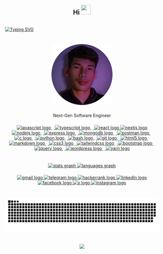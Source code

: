 <br clear="both">

<h2 align="center">Hi <img src="https://media.tenor.com/0CpFOKGVaeMAAAAi/hand-waving-hand.gif" height="32" width="32"/><br></h2>
<br>
<a href="#"><img src="https://readme-typing-svg.demolab.com?font=Playwrite+HR+Lijeva&size=27&pause=1000&color=FC4273&center=true&vCenter=true&width=435&lines=I'm+Mahbub+Hasan+Saad.+;JavaScript+Developer.+;Jr.+Full+stack+at+MERN" alt="Typing SVG" /></a>

###

<br clear="both">

<div align="center">
  <img height="200" src="/thumb-modified.png"/>
</div>

###

<p align="center">Next-Gen Software Engineer</p>

###

<div align="center">
<!--  <img src="https://skillicons.dev/icons?i=javascript,typescript,react,nextjs,nodejs,express,mongodb,postman,c,python,bash,git,html,css,tailwindcss,bootstrap,wordpress,yarn&theme=dark"/> -->
  <a href="#">
  <img src="https://skillicons.dev/icons?i=javascript" height="27" alt="javascript logo"  />
  <img width="5" />
  <img src="https://skillicons.dev/icons?i=typescript" height="27" alt="typescript logo"  />
  <img width="5" />
  <img src="https://cdn.jsdelivr.net/gh/devicons/devicon/icons/react/react-original.svg" height="30" alt="react logo"  />
  <img src="https://cdn.jsdelivr.net/gh/devicons/devicon/icons/nextjs/nextjs-original.svg" height="30" alt="nextjs logo"  />
  <img src="https://cdn.simpleicons.org/nodedotjs/339933" height="30" alt="nodejs logo"  />
  <img width="5" />
  <img src="https://skillicons.dev/icons?i=express" height="27" alt="express logo"  />
  <img width="5" />
  <img src="https://cdn.jsdelivr.net/gh/devicons/devicon/icons/mongodb/mongodb-plain-wordmark.svg" height="30" alt="mongodb logo"  />
  <img width="5" />
  <img src="https://cdn.simpleicons.org/postman/FF6C37" height="30" alt="postman logo"  />
  <img width="5" />
  <img src="https://cdn.jsdelivr.net/gh/devicons/devicon/icons/c/c-original.svg" height="30" alt="c logo"  />
  <img width="5" />
  <img src="https://cdn.jsdelivr.net/gh/devicons/devicon/icons/python/python-original.svg" height="30" alt="python logo"  />
  <img width="5" />
  <img src="https://skillicons.dev/icons?i=bash" height="30" alt="bash logo"  />
  <img width="5" />
  <img src="https://cdn.jsdelivr.net/gh/devicons/devicon/icons/git/git-original.svg" height="30" alt="git logo"  />
  <img width="5" />
  <img src="https://cdn.jsdelivr.net/gh/devicons/devicon/icons/html5/html5-original.svg" height="30" alt="html5 logo"  />
  <img width="5" />
  <img src="https://skillicons.dev/icons?i=markdown" height="30" alt="markdown logo"  />
  <img width="5" />
  <img src="https://cdn.jsdelivr.net/gh/devicons/devicon/icons/css3/css3-original.svg" height="30" alt="css3 logo"  />
  <img width="3" />
  <img src="https://cdn.jsdelivr.net/gh/devicons/devicon/icons/tailwindcss/tailwindcss-original.svg" height="30" alt="tailwindcss logo"  />
  <img width="5" />
  <img src="https://cdn.jsdelivr.net/gh/devicons/devicon/icons/bootstrap/bootstrap-original.svg" height="30" alt="bootstrap logo"  />
  <img width="5" />
  <img src="https://cdn.simpleicons.org/jquery/0769AD" height="30" alt="jquery logo"  />
  <img width="5" />
  <img src="https://skillicons.dev/icons?i=wordpress" height="30" alt="wordpress logo"  />
  <img width="5" />
  <img src="https://cdn.simpleicons.org/yarn/2C8EBB" height="30" alt="yarn logo"  />
  </a>
</div>

###

<br clear="both">

<div align="center">
  <a href="#">
  <img src="https://github-readme-stats.vercel.app/api?username=oboshor&theme=github_dark&hide_border=true&show_icons=true&include_all_commits=true" height="150" alt="stats graph"  />
  </a><a href="#">
  <img src="https://github-readme-stats.vercel.app/api/top-langs/?username=oboshor&hide_border=true&include_all_commits=true&layout=compact&card_width=320&langs_count=5&theme=github_dark" height="150" alt="languages graph"  /></a>
</div>

###

<div align="center">
  <a href="mailto:m.saad.bd.71@gmail.com" target="_blank">
    <img src="https://img.shields.io/badge/Gmail-D14836?logo=gmail&logoColor=white" height="" alt="gmail logo"  />
  </a>
  <a href="https://t.me/Saadahmed10x" target="_blank">
    <img src="https://img.shields.io/static/v1?message=Telegram&logo=telegram&label=&color=2CA5E0&logoColor=white&labelColor=&style=flat" height="" alt="telegram logo"  />
  </a>
  <a href="https://www.hackerrank.com/profile/m_saad_bd_71" target="_blank">
    <img src="https://img.shields.io/static/v1?message=HackerRank&logo=hackerrank&label=&color=2EC866&logoColor=white&labelColor=&style=flat" height="" alt="hackerrank logo"  />
  </a>
  <a href="https://www.linkedin.com/in/saad-ahmed-8b1246301" target="_blank">
    <img src="https://img.shields.io/badge/Linkedin-%230077B5.svg?logo=linkedin&logoColor=white" height="" alt="linkedin logo"  />
  </a>
  <a href="https://www.facebook.com/m.saad.7x" target="_blank">
    <img src="https://img.shields.io/badge/Facebook-%231877F2.svg?logo=Facebook&logoColor=white" height="" alt="facebook logo"  />
  </a>
  <a href="https://x.com/m_saad_71" target="_blank">
    <img src="https://img.shields.io/badge/X-%23000000.svg?logo=X&logoColor=white" height="" alt="x logo"  />
  </a>
  <a href="https://www.instagram.com/m.saad.7x" target="_blank">
    <img src="https://img.shields.io/static/v1?message=Instagram&logo=instagram&label=&color=E4405F&logoColor=white&labelColor=&style=flat" height="" alt="instagram logo"  />
  </a>
  
###

<br clear="both">
<a href="#">
<img src="https://raw.githubusercontent.com/Oboshor/Oboshor/output/snake.svg" alt="Snake animation" /></a>

###

<br clear="both">

<div align="center">
  <img src="https://visitor-badge.laobi.icu/badge?page_id=Oboshor.Oboshor&right_color=coral"  />
</div>

###
